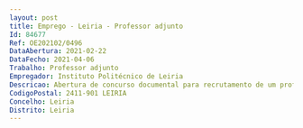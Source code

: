 ```yaml
--- 
layout: post
title: Emprego - Leiria - Professor adjunto
Id: 84677
Ref: OE202102/0496
DataAbertura: 2021-02-22
DataFecho: 2021-04-06
Trabalho: Professor adjunto
Empregador: Instituto Politécnico de Leiria
Descricao: Abertura de concurso documental para recrutamento de um professor adjunto para a área de Sociologia — área disciplinar de Desigualdades e Políticas Públicas da Escola Superior de Educação e Ciências Sociais
CodigoPostal: 2411-901 LEIRIA
Concelho: Leiria
Distrito: Leiria
--- 
```

